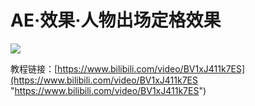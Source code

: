 # AE·效果·人物出场定格效果

![](https://qhdtc.oss-cn-chengdu.aliyuncs.com/obsidian/6e89eb3f05ebd04d4e8d1a7bf15d9597_YPVJmUaRX2.png)

教程链接：[https://www.bilibili.com/video/BV1xJ411k7ES](https://www.bilibili.com/video/BV1xJ411k7ES "https://www.bilibili.com/video/BV1xJ411k7ES")
